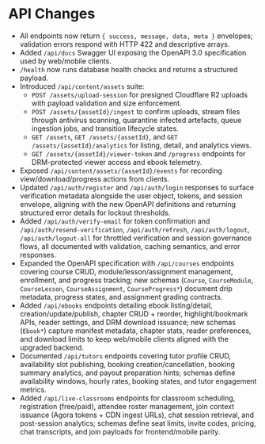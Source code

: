 # API Changes

- All endpoints now return `{ success, message, data, meta }` envelopes; validation errors respond with HTTP 422 and descriptive arrays.
- Added `/api/docs` Swagger UI exposing the OpenAPI 3.0 specification used by web/mobile clients.
- `/health` now runs database health checks and returns a structured payload.
- Introduced `/api/content/assets` suite:
  - `POST /assets/upload-session` for presigned Cloudflare R2 uploads with payload validation and size enforcement.
  - `POST /assets/{assetId}/ingest` to confirm uploads, stream files through antivirus scanning, quarantine infected artefacts, queue ingestion jobs, and transition lifecycle states.
  - `GET /assets`, `GET /assets/{assetId}`, and `GET /assets/{assetId}/analytics` for listing, detail, and analytics views.
  - `GET /assets/{assetId}/viewer-token` and `/progress` endpoints for DRM-protected viewer access and ebook telemetry.
- Exposed `/api/content/assets/{assetId}/events` for recording view/download/progress actions from clients.
- Updated `/api/auth/register` and `/api/auth/login` responses to surface verification metadata alongside the user object, tokens, and session envelope, aligning with the new OpenAPI definitions and returning structured error details for lockout thresholds.
- Added `/api/auth/verify-email` for token confirmation and `/api/auth/resend-verification`, `/api/auth/refresh`, `/api/auth/logout`, `/api/auth/logout-all` for throttled verification and session governance flows, all documented with validation, caching semantics, and error responses.
- Expanded the OpenAPI specification with `/api/courses` endpoints covering course CRUD, module/lesson/assignment management, enrollment, and progress tracking; new schemas (`Course`, `CourseModule`, `CourseLesson`, `CourseAssignment`, `CourseProgress*`) document drip metadata, progress states, and assignment grading contracts.
- Added `/api/ebooks` endpoints detailing ebook listing/detail, creation/update/publish, chapter CRUD + reorder, highlight/bookmark APIs, reader settings, and DRM download issuance; new schemas (`Ebook*`) capture manifest metadata, chapter stats, reader preferences, and download limits to keep web/mobile clients aligned with the upgraded backend.
- Documented `/api/tutors` endpoints covering tutor profile CRUD, availability slot publishing, booking creation/cancellation, booking summary analytics, and payout preparation hints; schemas define availability windows, hourly rates, booking states, and tutor engagement metrics.
- Added `/api/live-classrooms` endpoints for classroom scheduling, registration (free/paid), attendee roster management, join context issuance (Agora tokens + CDN ingest URLs), chat session retrieval, and post-session analytics; schemas define seat limits, invite codes, pricing, chat transcripts, and join payloads for frontend/mobile parity.
